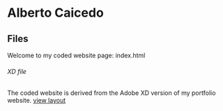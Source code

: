# Alberto Caicedo
## Files
Welcome to my coded website page: index.html

###### XD file
The coded website is derived from the Adobe XD version of my portfolio website.
[view layout](https://xd.adobe.com/view/07530e0b-c9a3-4cfc-4235-8e8fbf2a8adb-7162/)
